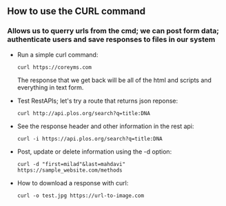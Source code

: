 ## How to use the CURL command

### Allows us to querry urls from the cmd; we can post form data; authenticate users and save responses to files in our system

- Run a simple curl command:
  ```
  curl https://coreyms.com
  ```
  The response that we get back will be all of the html and scripts and everything in text form.

- Test RestAPIs; let's try a route that returns json reponse:
  ```
  curl http://api.plos.org/search?q=title:DNA
  ```

- See the response header and other information in the rest api:
  ```
  curl -i https://api.plos.org/search?q=title:DNA
  ```

- Post, update or delete information using the -d option:
  ```
  curl -d "first=milad"&last=mahdavi" https://sample_website.com/methods

  ```

- How to download a response with curl:
  ```
  curl -o test.jpg https://url-to-image.com
  ```
